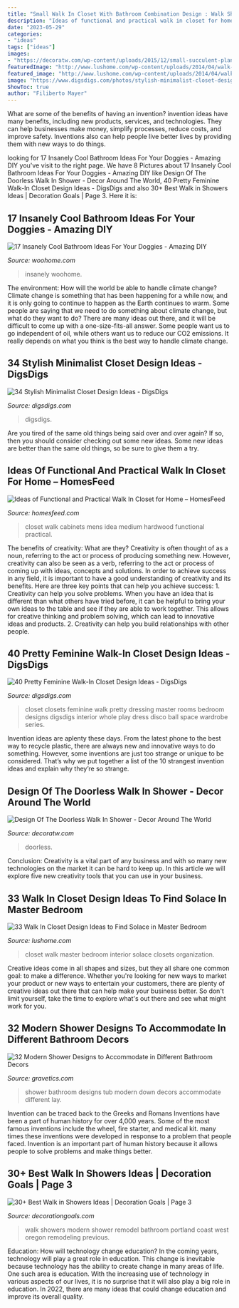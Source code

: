```yaml
---
title: "Small Walk In Closet With Bathroom Combination Design : Walk Showers Modern Shower Remodel Bathroom Portland Coast West Oregon Remodeling Previous"
description: "Ideas of functional and practical walk in closet for home – homesfeed"
date: "2023-05-29"
categories:
- "ideas"
tags: ["ideas"]
images:
- "https://decoratw.com/wp-content/uploads/2015/12/small-succulent-plant-combined-with-brown-shower-without-door-tile-paired-with-stainless-steel-shower-head-design.jpg"
featuredImage: "http://www.lushome.com/wp-content/uploads/2014/04/walk-in-closets-closet-organization-interior-design-ideas-27.jpg"
featured_image: "http://www.lushome.com/wp-content/uploads/2014/04/walk-in-closets-closet-organization-interior-design-ideas-27.jpg"
image: "https://www.digsdigs.com/photos/stylish-minimalist-closet-design-ideas-26-554x831.jpg"
ShowToc: true
author: "Filiberto Mayer"
---
```



What are some of the benefits of having an invention?
invention ideas have many benefits, including new products, services, and technologies. They can help businesses make money, simplify processes, reduce costs, and improve safety. Inventions also can help people live better lives by providing them with new ways to do things.

	

		
looking for 17 Insanely Cool Bathroom Ideas For Your Doggies - Amazing DIY you've visit to the right page. We have 8 Pictures about 17 Insanely Cool Bathroom Ideas For Your Doggies - Amazing DIY like Design Of The Doorless Walk In Shower - Decor Around The World, 40 Pretty Feminine Walk-In Closet Design Ideas - DigsDigs and also 30+ Best Walk in Showers Ideas | Decoration Goals | Page 3. Here it is:
		
    
## 17 Insanely Cool Bathroom Ideas For Your Doggies - Amazing DIY

<img loading=lazy src="https://www.woohome.com/wp-content/uploads/2015/01/pet-bathroom-ideas-woohome-8.jpg" onerror="this.onerror=null;this.src='https://tse1.mm.bing.net/th?id=OIP.LFQUHwXsIJ6C97NXKorJvwHaLG&amp;pid=15.1';" alt="17 Insanely Cool Bathroom Ideas For Your Doggies - Amazing DIY">

_Source: woohome.com_

>insanely woohome. 

	

The environment: How will the world be able to handle climate change?
Climate change is something that has been happening for a while now, and it is only going to continue to happen as the Earth continues to warm. Some people are saying that we need to do something about climate change, but what do they want to do? There are many ideas out there, and it will be difficult to come up with a one-size-fits-all answer. Some people want us to go independent of oil, while others want us to reduce our CO2 emissions. It really depends on what you think is the best way to handle climate change.

    
## 34 Stylish Minimalist Closet Design Ideas - DigsDigs

<img loading=lazy src="https://www.digsdigs.com/photos/stylish-minimalist-closet-design-ideas-26-554x831.jpg" onerror="this.onerror=null;this.src='https://tse2.mm.bing.net/th?id=OIP.BkbRjWaaO34jvjW9e3pl2QHaLH&amp;pid=15.1';" alt="34 Stylish Minimalist Closet Design Ideas - DigsDigs">

_Source: digsdigs.com_

>digsdigs. 

	

Are you tired of the same old things being said over and over again? If so, then you should consider checking out some new ideas. Some new ideas are better than the same old things, so be sure to give them a try.

    
## Ideas Of Functional And Practical Walk In Closet For Home – HomesFeed

<img loading=lazy src="http://homesfeed.com/wp-content/uploads/2017/02/mens-walk-in-closet-idea-with-flat-panel-cabinets-and-medium-hardwood-floors.jpg" onerror="this.onerror=null;this.src='https://tse2.mm.bing.net/th?id=OIP.1GQ5Mz2MFbVP1ju36F4ZywHaE6&amp;pid=15.1';" alt="Ideas of Functional and Practical Walk In Closet for Home – HomesFeed">

_Source: homesfeed.com_

>closet walk cabinets mens idea medium hardwood functional practical. 

	

The benefits of creativity: What are they?
Creativity is often thought of as a noun, referring to the act or process of producing something new. However, creativity can also be seen as a verb, referring to the act or process of coming up with ideas, concepts and solutions. In order to achieve success in any field, it is important to have a good understanding of creativity and its benefits. Here are three key points that can help you achieve success: 1. Creativity can help you solve problems. When you have an idea that is different than what others have tried before, it can be helpful to bring your own ideas to the table and see if they are able to work together. This allows for creative thinking and problem solving, which can lead to innovative ideas and products. 2. Creativity can help you build relationships with other people.

    
## 40 Pretty Feminine Walk-In Closet Design Ideas - DigsDigs

<img loading=lazy src="http://www.digsdigs.com/photos/pretty-feminine-walk-in-closets-18.jpg" onerror="this.onerror=null;this.src='https://tse2.mm.bing.net/th?id=OIP.jqfktSq_TM4KDPhvL3vuLgHaLJ&amp;pid=15.1';" alt="40 Pretty Feminine Walk-In Closet Design Ideas - DigsDigs">

_Source: digsdigs.com_

>closet closets feminine walk pretty dressing master rooms bedroom designs digsdigs interior whole play dress disco ball space wardrobe series. 

	

Invention ideas are aplenty these days. From the latest phone to the best way to recycle plastic, there are always new and innovative ways to do something. However, some inventions are just too strange or unique to be considered. That’s why we put together a list of the 10 strangest invention ideas and explain why they’re so strange.

    
## Design Of The Doorless Walk In Shower - Decor Around The World

<img loading=lazy src="https://decoratw.com/wp-content/uploads/2015/12/small-succulent-plant-combined-with-brown-shower-without-door-tile-paired-with-stainless-steel-shower-head-design.jpg" onerror="this.onerror=null;this.src='https://tse4.mm.bing.net/th?id=OIP.vcv2RkMCp5sYXKvbHsDhogHaLH&amp;pid=15.1';" alt="Design Of The Doorless Walk In Shower - Decor Around The World">

_Source: decoratw.com_

>doorless. 

	

Conclusion:
Creativity is a vital part of any business and with so many new technologies on the market it can be hard to keep up. In this article we will explore five new creativity tools that you can use in your business.

    
## 33 Walk In Closet Design Ideas To Find Solace In Master Bedroom

<img loading=lazy src="http://www.lushome.com/wp-content/uploads/2014/04/walk-in-closets-closet-organization-interior-design-ideas-27.jpg" onerror="this.onerror=null;this.src='https://tse1.mm.bing.net/th?id=OIP.EmdRr8gwJ67HONQjP6X36QAAAA&amp;pid=15.1';" alt="33 Walk In Closet Design Ideas to Find Solace in Master Bedroom">

_Source: lushome.com_

>closet walk master bedroom interior solace closets organization. 

	

Creative ideas come in all shapes and sizes, but they all share one common goal: to make a difference. Whether you're looking for new ways to market your product or new ways to entertain your customers, there are plenty of creative ideas out there that can help make your business better. So don't limit yourself, take the time to explore what's out there and see what might work for you.

    
## 32 Modern Shower Designs To Accommodate In Different Bathroom Decors

<img loading=lazy src="http://www.gravetics.com/wp-content/uploads/2017/05/Lay-down-for-it-in-the-case-of-the-tub.jpg" onerror="this.onerror=null;this.src='https://tse4.mm.bing.net/th?id=OIP.y4wsgiKXREl-sAok6yv8VwHaLI&amp;pid=15.1';" alt="32 Modern Shower Designs to Accommodate in Different Bathroom Decors">

_Source: gravetics.com_

>shower bathroom designs tub modern down decors accommodate different lay. 

	

Invention can be traced back to the Greeks and Romans
Inventions have been a part of human history for over 4,000 years. Some of the most famous inventions include the wheel, fire starter, and medical kit. many times these inventions were developed in response to a problem that people faced. Invention is an important part of human history because it allows people to solve problems and make things better.

    
## 30+ Best Walk In Showers Ideas | Decoration Goals | Page 3

<img loading=lazy src="https://www.decorationgoals.com/wp-content/uploads/2017/02/Stylish-Walk-in-Shower.jpg" onerror="this.onerror=null;this.src='https://tse2.mm.bing.net/th?id=OIP.rbIk4m4XaoG2wJTKoOtTnQHaKi&amp;pid=15.1';" alt="30+ Best Walk in Showers Ideas | Decoration Goals | Page 3">

_Source: decorationgoals.com_

>walk showers modern shower remodel bathroom portland coast west oregon remodeling previous. 

	

Education: How will technology change education?
In the coming years, technology will play a great role in education. This change is inevitable because technology has the ability to create change in many areas of life. One such area is education. With the increasing use of technology in various aspects of our lives, it is no surprise that it will also play a big role in education. In 2022, there are many ideas that could change education and improve its overall quality.

